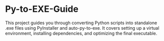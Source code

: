 # Py-to-EXE-Guide
This project guides you through converting Python scripts into standalone .exe files using PyInstaller and auto-py-to-exe. It covers setting up a virtual environment, installing dependencies, and optimizing the final executable.
